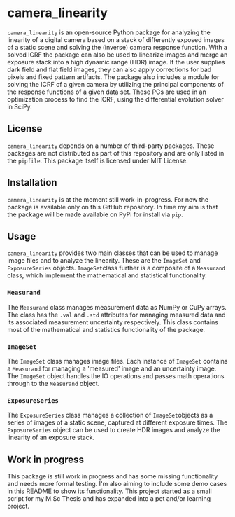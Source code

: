 # camera_linearity

`camera_linearity` is an open-source Python package for analyzing the linearity of a digital camera based on a stack of differently exposed images of a static scene and solving the (inverse) camera response function. With a solved ICRF the package can also be used to linearize images and merge an exposure stack into a high dynamic range (HDR) image. If the user supplies dark field and flat field images, they can also apply corrections for bad pixels and fixed pattern artifacts. The package also includes a module for solving the ICRF of a given camera by utilizing the principal components of the response functions of a given data set. These PCs are used in an optimization process to find the ICRF, using the differential evolution solver in SciPy.

## License

`camera_linearity` depends on a number of third-party packages. These packages are  not distributed as part of this repository and are only listed in the `pipfile`. This package itself is licensed under MIT License. 


## Installation

`camera_linearity` is at the moment still work-in-progress. For now the package is available only on this GitHub repository. In time my aim is that the package will be made available on PyPi for install via `pip`.

## Usage

`camera_linearity` provides two main classes that can be used to manage image files and to analyze the linearity. These are the `ImageSet` and `ExposureSeries` objects. `ImageSet`class further is a composite of a `Measurand` class, which implement the mathematical and statistical functionality.

### `Measurand`

The `Measurand` class manages measurement data as NumPy or CuPy arrays. The class has the `.val` and `.std` attributes for managing measured data and its associated measurement uncertainty respectively. This class contains most of the mathematical and statistics functionality of the package.

### `ImageSet`

The `ImageSet` class manages image files. Each instance of `ImageSet` contains a `Measurand` for managing a 'measured' image and an uncertainty image. The `ImageSet` object handles the IO operations and passes math operations through to the `Measurand` object.

### `ExposureSeries`

The `ExposureSeries` class manages a collection of `ImageSet`objects as a series of images of a static scene, captured at different exposure times. The `ExposureSeries` object can be used to create HDR images and analyze the linearity of an exposure stack.

## Work in progress

This package is still work in progress and has some missing functionality and needs more formal testing. I'm also aiming to include some demo cases in this README to show its functionality. This project started as a small script for my M.Sc Thesis and has expanded into a pet and/or learning project. 


